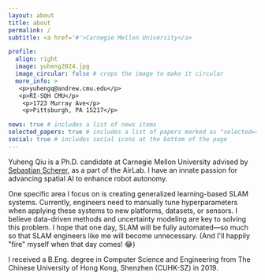```yaml
---
layout: about
title: about
permalink: /
subtitle: <a href='#'>Carnegie Mellon University</a>

profile:
  align: right
  image: yuheng2024.jpg
  image_circular: false # crops the image to make it circular
  more_info: >
   <p>yuhengq@andrew.cmu.edu</p>
   <p>RI-SQH CMU</p>
    <p>1723 Murray Ave</p>
    <p>Pittsburgh, PA 15217</p>

news: true # includes a list of news items
selected_papers: true # includes a list of papers marked as "selected={true}"
social: true # includes social icons at the bottom of the page
---
```



Yuheng Qiu is a Ph.D. candidate at Carnegie Mellon University advised by [Sebastian Scherer](https://theairlab.org/team/sebastian/), as a part of the AirLab. I have an innate passion for advancing spatial AI to enhance robot autonomy.

One specific area I focus on is creating generalized learning-based SLAM systems. Currently, engineers need to manually tune hyperparameters when applying these systems to new platforms, datasets, or sensors. I believe data-driven methods and uncertainty modeling are key to solving this problem. I hope that one day, SLAM will be fully automated—so much so that SLAM engineers like me will become unnecessary. (And I'll happily "fire" myself when that day comes! 😂)

I received a B.Eng. degree in Computer Science and Engineering from The Chinese University of Hong Kong, Shenzhen (CUHK-SZ) in 2019. 
